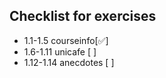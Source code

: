 ## Checklist for exercises 

  - 1.1-1.5 courseinfo[✅]
  - 1.6-1.11 unicafe [ ]
  - 1.12-1.14 anecdotes [ ]

